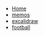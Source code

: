 * [Home](/)
* [memos](https://www.wycjyf.live:4230/)
* [excalidraw](https://www.wycjyf.live/excalidraw/)
* [football](https://www.wycjyf.live/football/)
